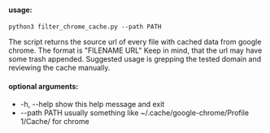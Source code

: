#### usage: 
`python3 filter_chrome_cache.py --path PATH`

The script returns the source url of every file with cached data from google
chrome. The format is "FILENAME URL" Keep in mind, that the url may have some
trash appended. Suggested usage is grepping the tested domain and reviewing
the cache manually.

#### optional arguments:
-  -h, --help   show this help message and exit
-  --path PATH  usually something like ~/.cache/google-chrome/Profile 1/Cache/
               for chrome
